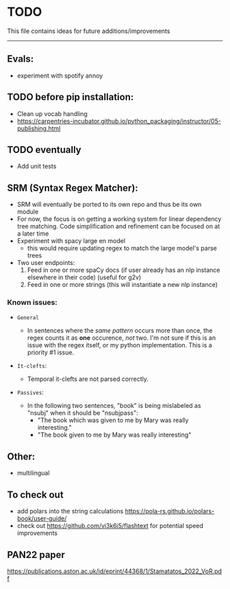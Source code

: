 # TODO
This file contains ideas for future additions/improvements

------

## Evals:
- experiment with spotify annoy

## TODO before pip installation:
- Clean up vocab handling
- https://carpentries-incubator.github.io/python_packaging/instructor/05-publishing.html

## TODO eventually
- Add unit tests


## SRM (Syntax Regex Matcher):
- SRM will eventually be ported to its own repo and thus be its own module
- For now, the focus is on getting a working system for linear dependency tree matching. Code simplification and refinement can be focused on at a later time
- Experiment with spacy large en model
    - this would require updating regex to match the large model's parse trees
- Two user endpoints: 
    1. Feed in one or more spaCy docs (if user already has an nlp instance elsewhere in their code) (useful for g2v)
    2. Feed in one or more strings (this will instantiate a new nlp instance)


### Known issues:

- `General`
    - In sentences where the _same pattern_ occurs more than once, the regex counts it as **one** occurence, _not_ two. I'm not sure if this is an issue with the regex itself, or my python implementation. This is a priority \#1 issue.

- `It-clefts`:
    - Temporal it-clefts are not parsed correctly. 

- `Passives`:
    - In the following two sentences, "book" is being mislabeled as "nsubj" when it should be "nsubjpass":
        - "The book which was given to me by Mary was really interesting."
        - "The book given to me by Mary was really interesting"


## Other:
- multilingual 


## To check out
- add polars into the string calculations https://pola-rs.github.io/polars-book/user-guide/
- check out https://github.com/vi3k6i5/flashtext for potential speed improvements

## PAN22 paper
https://publications.aston.ac.uk/id/eprint/44368/1/Stamatatos_2022_VoR.pdf

